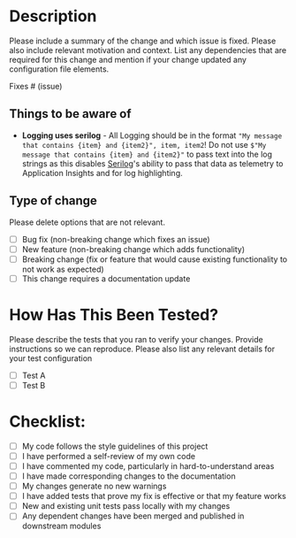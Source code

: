 # Description

Please include a summary of the change and which issue is fixed. Please also include relevant motivation and context. List any dependencies that are required for this change and mention if your change updated any configuration file elements.

Fixes # (issue)

## Things to be aware of

- **Logging uses serilog** - All Logging should be in the format `"My message that contains {item} and {item2}", item, item2`! Do not use `$"My message that contains {item} and {item2}"` to pass text into the log strings as this disables [Serilog](https://serilog.net/)'s ability to pass that data as telemetry to Application Insights and for log highlighting.

## Type of change

Please delete options that are not relevant.

- [ ] Bug fix (non-breaking change which fixes an issue)
- [ ] New feature (non-breaking change which adds functionality)
- [ ] Breaking change (fix or feature that would cause existing functionality to not work as expected)
- [ ] This change requires a documentation update

# How Has This Been Tested?

Please describe the tests that you ran to verify your changes. Provide instructions so we can reproduce. Please also list any relevant details for your test configuration

- [ ] Test A
- [ ] Test B

# Checklist:

- [ ] My code follows the style guidelines of this project
- [ ] I have performed a self-review of my own code
- [ ] I have commented my code, particularly in hard-to-understand areas
- [ ] I have made corresponding changes to the documentation
- [ ] My changes generate no new warnings
- [ ] I have added tests that prove my fix is effective or that my feature works
- [ ] New and existing unit tests pass locally with my changes
- [ ] Any dependent changes have been merged and published in downstream modules
